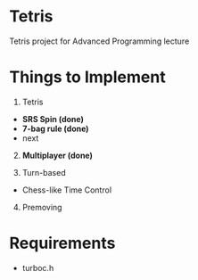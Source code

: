 # Tetris

Tetris project for Advanced Programming lecture

# Things to Implement

1. Tetris
* **SRS Spin (done)**
* **7-bag rule (done)**
* next

2. **Multiplayer (done)**

3. Turn-based
* Chess-like Time Control

4. Premoving

# Requirements

* turboc.h